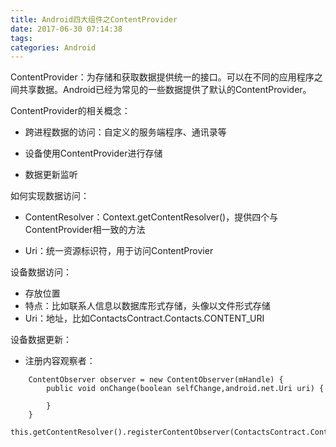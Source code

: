 ```yaml
---
title: Android四大组件之ContentProvider
date: 2017-06-30 07:14:38
tags:
categories: Android
---
```

ContentProvider：为存储和获取数据提供统一的接口。可以在不同的应用程序之间共享数据。Android已经为常见的一些数据提供了默认的ContentProvider。

<!-- more -->

ContentProvider的相关概念：

* 跨进程数据的访问：自定义的服务端程序、通讯录等

* 设备使用ContentProvider进行存储

* 数据更新监听


如何实现数据访问：

* ContentResolver：Context.getContentResolver()，提供四个与ContentProvider相一致的方法

* Uri：统一资源标识符，用于访问ContentProvier

设备数据访问：

* 存放位置
* 特点：比如联系人信息以数据库形式存储，头像以文件形式存储
* Uri：地址，比如ContactsContract.Contacts.CONTENT_URI

设备数据更新：

* 注册内容观察者：

```
	ContentObserver observer = new ContentObserver(mHandle) {
		public void onChange(boolean selfChange,android.net.Uri uri) {
		
		}
	}
	this.getContentResolver().registerContentObserver(ContactsContract.Contacts.CONTENT_URI,true,observer);
```

